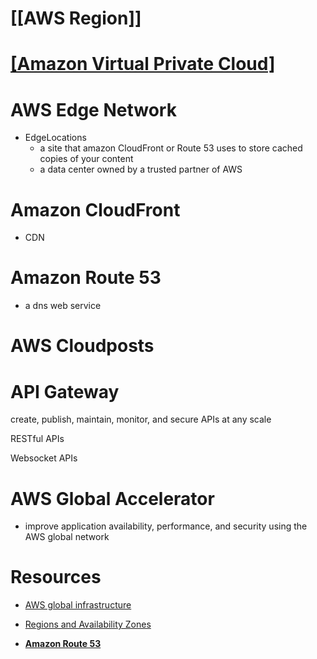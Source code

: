 # [[AWS Region]]

# [[Amazon Virtual Private Cloud]](VPC)

# AWS Edge Network
- EdgeLocations
	- a site that amazon CloudFront or Route 53 uses to store cached copies of your content
	- a data center owned by a trusted partner of AWS
# Amazon CloudFront
- CDN
# Amazon Route 53
- a dns web service
# AWS Cloudposts

# API Gateway
create, publish, maintain, monitor, and secure APIs at any scale

RESTful APIs

Websocket APIs
# AWS Global Accelerator
- improve application availability, performance, and security using the AWS global network

# Resources
- [AWS global infrastructure](https://aws.amazon.com/about-aws/global-infrastructure)
- [Regions and Availability Zones](https://aws.amazon.com/about-aws/global-infrastructure/regions_az)

- [**Amazon Route 53**](https://aws.amazon.com/route53)
